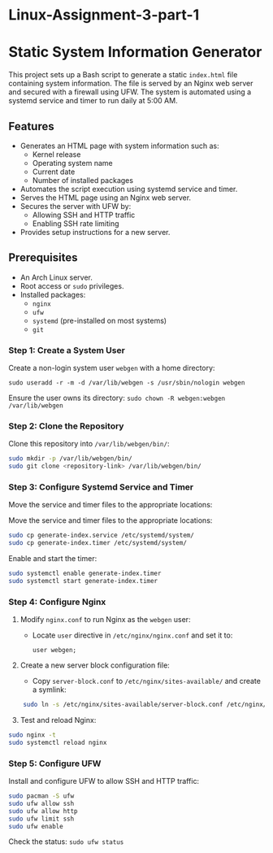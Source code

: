 # Linux-Assignment-3-part-1

# Static System Information Generator

This project sets up a Bash script to generate a static `index.html` file containing system information. The file is served by an Nginx web server and secured with a firewall using UFW. The system is automated using a systemd service and timer to run daily at 5:00 AM.

## Features

- Generates an HTML page with system information such as:
  - Kernel release
  - Operating system name
  - Current date
  - Number of installed packages
- Automates the script execution using systemd service and timer.
- Serves the HTML page using an Nginx web server.
- Secures the server with UFW by:
  - Allowing SSH and HTTP traffic
  - Enabling SSH rate limiting
- Provides setup instructions for a new server.

## Prerequisites

- An Arch Linux server.
- Root access or `sudo` privileges.
- Installed packages:
  - `nginx`
  - `ufw`
  - `systemd` (pre-installed on most systems)
  - `git`

### Step 1: Create a System User

Create a non-login system user `webgen` with a home directory:

`sudo useradd -r -m -d /var/lib/webgen -s /usr/sbin/nologin webgen`

Ensure the user owns its directory:
`sudo chown -R webgen:webgen /var/lib/webgen`

### Step 2: Clone the Repository

Clone this repository into `/var/lib/webgen/bin/`:
```bash
sudo mkdir -p /var/lib/webgen/bin/
sudo git clone <repository-link> /var/lib/webgen/bin/
```

### Step 3: Configure Systemd Service and Timer

Move the service and timer files to the appropriate locations:

Move the service and timer files to the appropriate locations:
```bash
sudo cp generate-index.service /etc/systemd/system/
sudo cp generate-index.timer /etc/systemd/system/
```
Enable and start the timer:
```bash
sudo systemctl enable generate-index.timer
sudo systemctl start generate-index.timer
```

### Step 4: Configure Nginx

1. Modify `nginx.conf` to run Nginx as the `webgen` user:
    - Locate `user` directive in `/etc/nginx/nginx.conf` and set it to:
      ```nginx
      user webgen;
      ```

2. Create a new server block configuration file:
    - Copy `server-block.conf` to `/etc/nginx/sites-available/` and create a symlink:
```bash
    sudo ln -s /etc/nginx/sites-available/server-block.conf /etc/nginx/sites-enabled/
```

3. Test and reload Nginx:

```bash
sudo nginx -t
sudo systemctl reload nginx
```

### Step 5: Configure UFW

Install and configure UFW to allow SSH and HTTP traffic:

```bash
sudo pacman -S ufw
sudo ufw allow ssh
sudo ufw allow http
sudo ufw limit ssh
sudo ufw enable
```
Check the status:
`sudo ufw status`



